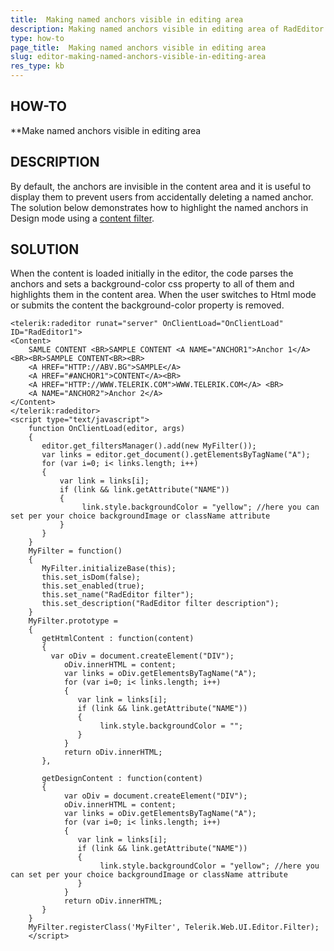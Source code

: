 ```yaml
---
title:  Making named anchors visible in editing area
description: Making named anchors visible in editing area of RadEditor. Check it now!
type: how-to
page_title:  Making named anchors visible in editing area
slug: editor-making-named-anchors-visible-in-editing-area
res_type: kb
---
```



## HOW-TO  
 **Make named anchors visible in editing area  
   
## DESCRIPTION  
 By default, the anchors are invisible in the content area and it is useful to display them to prevent users from accidentally deleting a named anchor. The solution below demonstrates how to highlight the named anchors in Design mode using a [content filter](https://demos.telerik.com/aspnet-ajax/editor/examples/contentfilters/defaultcs.aspx).  
   
## SOLUTION  
When the content is loaded initially in the editor, the code parses the anchors and sets a background-color css property to all of them and highlights them in the content area. When the user switches to Html mode or submits the content the background-color property is removed.  
   
 
````ASP.NET
<telerik:radeditor runat="server" OnClientLoad="OnClientLoad" ID="RadEditor1">  
<Content>  
    SAMLE CONTENT <BR>SAMPLE CONTENT <A NAME="ANCHOR1">Anchor 1</A><BR><BR>SAMPLE CONTENT<BR><BR>  
    <A HREF="HTTP://ABV.BG">SAMPLE</A>  
    <A HREF="#ANCHOR1">CONTENT</A><BR>  
    <A HREF="HTTP://WWW.TELERIK.COM">WWW.TELERIK.COM</A> <BR>  
    <A NAME="ANCHOR2">Anchor 2</A>  
</Content>  
</telerik:radeditor>  
<script type="text/javascript">  
    function OnClientLoad(editor, args)  
    {  
       editor.get_filtersManager().add(new MyFilter());  
       var links = editor.get_document().getElementsByTagName("A");  
       for (var i=0; i< links.length; i++)  
       {  
           var link = links[i];                              
           if (link && link.getAttribute("NAME"))  
           {                                                  
                link.style.backgroundColor = "yellow"; //here you can set per your choice backgroundImage or className attribute  
           }  
       }  
    }  
    MyFilter = function()  
    {  
       MyFilter.initializeBase(this);  
       this.set_isDom(false);  
       this.set_enabled(true);  
       this.set_name("RadEditor filter");  
       this.set_description("RadEditor filter description");  
    }  
    MyFilter.prototype =  
    {  
       getHtmlContent : function(content)  
       {  
         var oDiv = document.createElement("DIV");  
            oDiv.innerHTML = content;  
            var links = oDiv.getElementsByTagName("A");  
            for (var i=0; i< links.length; i++)  
            {  
               var link = links[i];                              
               if (link && link.getAttribute("NAME"))  
               {                                                  
                    link.style.backgroundColor = "";  
               }  
            }  
            return oDiv.innerHTML;  
       },  
        
       getDesignContent : function(content)  
       {  
            var oDiv = document.createElement("DIV");  
            oDiv.innerHTML = content;  
            var links = oDiv.getElementsByTagName("A");  
            for (var i=0; i< links.length; i++)  
            {  
               var link = links[i];                              
               if (link && link.getAttribute("NAME"))  
               {                                                  
                    link.style.backgroundColor = "yellow"; //here you can set per your choice backgroundImage or className attribute  
               }  
            }  
            return oDiv.innerHTML;  
       }  
    }  
    MyFilter.registerClass('MyFilter', Telerik.Web.UI.Editor.Filter);  
    </script> 
````
 
  